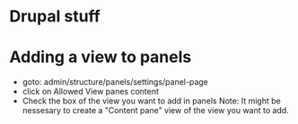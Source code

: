# Drupal stuff

# Adding a view to panels

 - goto: admin/structure/panels/settings/panel-page
 - click on Allowed View panes content
 - Check the box of the view you want to add in panels
Note: It might be nessesary to create a "Content pane" view of the view you want to add.
